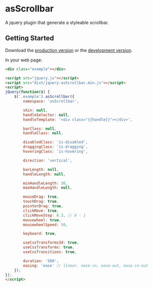# asScrollbar

A jquery plugin that generate a styleable scrollbar.

## Getting Started
Download the [production version][min] or the [development version][max].

[min]: https://raw.github.com/amazingSurge/jquery-asScrollbar/master/dist/jquery-asScrollbar.min.js
[max]: https://raw.github.com/amazingSurge/jquery-asScrollbar/master/dist/jquery-asScrollbar.js

In your web page:

```html
<div class="example"></div>

<script src="jquery.js"></script>
<script src="dist/jquery-asScrollbar.min.js"></script>
<script>
jQuery(function($) {
    $('.example').asScrollbar({
        namespace: 'asScrollbar',

        skin: null,
        handleSelector: null,
        handleTemplate: '<div class="{{handle}}"></div>',

        barClass: null,
        handleClass: null,

        disabledClass: 'is-disabled',
        draggingClass: 'is-dragging',
        hoveringClass: 'is-hovering',

        direction: 'vertical',

        barLength: null,
        handleLength: null,

        minHandleLength: 30,
        maxHandleLength: null,

        mouseDrag: true,
        touchDrag: true,
        pointerDrag: true,
        clickMove: true,
        clickMoveStep: 0.3, // 0 - 1
        mousewheel: true,
        mousewheelSpeed: 50,

        keyboard: true,

        useCssTransforms3d: true,
        useCssTransforms: true,
        useCssTransitions: true,

        duration: '500',
        easing: 'ease' // linear, ease-in, ease-out, ease-in-out
    }); 
});
</script>
```